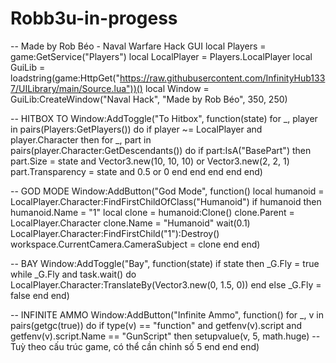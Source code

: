 # Robb3u-in-progess
-- Made by Rob Béo - Naval Warfare Hack GUI
local Players = game:GetService("Players")
local LocalPlayer = Players.LocalPlayer
local GuiLib = loadstring(game:HttpGet("https://raw.githubusercontent.com/InfinityHub1337/UILibrary/main/Source.lua"))()
local Window = GuiLib:CreateWindow("Naval Hack", "Made by Rob Béo", 350, 250)

-- HITBOX TO
Window:AddToggle("To Hitbox", function(state)
    for _, player in pairs(Players:GetPlayers()) do
        if player ~= LocalPlayer and player.Character then
            for _, part in pairs(player.Character:GetDescendants()) do
                if part:IsA("BasePart") then
                    part.Size = state and Vector3.new(10, 10, 10) or Vector3.new(2, 2, 1)
                    part.Transparency = state and 0.5 or 0
                end
            end
        end
    end
end)

-- GOD MODE
Window:AddButton("God Mode", function()
    local humanoid = LocalPlayer.Character:FindFirstChildOfClass("Humanoid")
    if humanoid then
        humanoid.Name = "1"
        local clone = humanoid:Clone()
        clone.Parent = LocalPlayer.Character
        clone.Name = "Humanoid"
        wait(0.1)
        LocalPlayer.Character:FindFirstChild("1"):Destroy()
        workspace.CurrentCamera.CameraSubject = clone
    end
end)

-- BAY
Window:AddToggle("Bay", function(state)
    if state then
        _G.Fly = true
        while _G.Fly and task.wait() do
            LocalPlayer.Character:TranslateBy(Vector3.new(0, 1.5, 0))
        end
    else
        _G.Fly = false
    end
end)

-- INFINITE AMMO
Window:AddButton("Infinite Ammo", function()
    for _, v in pairs(getgc(true)) do
        if type(v) == "function" and getfenv(v).script and getfenv(v).script.Name == "GunScript" then
            setupvalue(v, 5, math.huge) -- Tuỳ theo cấu trúc game, có thể cần chỉnh số 5
        end
    end
end)
